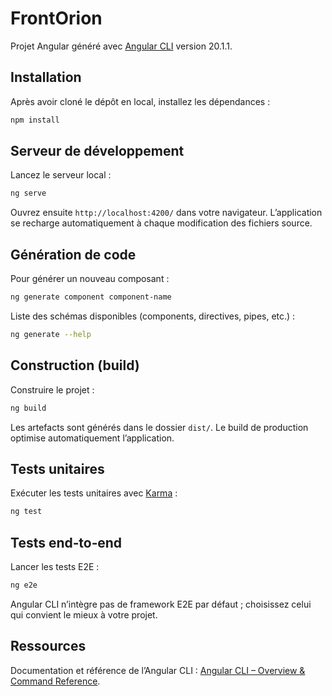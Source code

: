 # FrontOrion

Projet Angular généré avec [Angular CLI](https://github.com/angular/angular-cli) version 20.1.1.

## Installation

Après avoir cloné le dépôt en local, installez les dépendances :

```bash
npm install
```

## Serveur de développement

Lancez le serveur local :

```bash
ng serve
```

Ouvrez ensuite `http://localhost:4200/` dans votre navigateur. L’application se recharge automatiquement à chaque modification des fichiers source.

## Génération de code

Pour générer un nouveau composant :

```bash
ng generate component component-name
```

Liste des schémas disponibles (components, directives, pipes, etc.) :

```bash
ng generate --help
```

## Construction (build)

Construire le projet :

```bash
ng build
```

Les artefacts sont générés dans le dossier `dist/`. Le build de production optimise automatiquement l’application.

## Tests unitaires

Exécuter les tests unitaires avec [Karma](https://karma-runner.github.io) :

```bash
ng test
```

## Tests end‑to‑end

Lancer les tests E2E :

```bash
ng e2e
```

Angular CLI n’intègre pas de framework E2E par défaut ; choisissez celui qui convient le mieux à votre projet.

## Ressources

Documentation et référence de l’Angular CLI : [Angular CLI – Overview & Command Reference](https://angular.dev/tools/cli).
